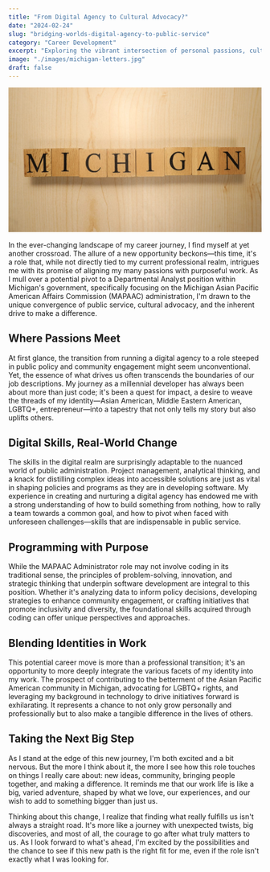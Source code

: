 ```yaml
---
title: "From Digital Agency to Cultural Advocacy?"
date: "2024-02-24"
slug: "bridging-worlds-digital-agency-to-public-service"
category: "Career Development"
excerpt: "Exploring the vibrant intersection of personal passions, cultural identity, and professional aspirations."
image: "./images/michigan-letters.jpg"
draft: false
---
```


![Michigan in letters](./images/michigan-letters.jpg)

<div class="prose prose-lg max-w-none mt-10">

  In the ever-changing landscape of my career journey, I find myself at yet another crossroad. The allure of a new opportunity beckons—this time, it's a role that, while not directly tied to my current professional realm, intrigues me with its promise of aligning my many passions with purposeful work. As I mull over a potential pivot to a Departmental Analyst position within Michigan's government, specifically focusing on the Michigan Asian Pacific American Affairs Commission (MAPAAC) administration, I'm drawn to the unique convergence of public service, cultural advocacy, and the inherent drive to make a difference.

  ## Where Passions Meet

  At first glance, the transition from running a digital agency to a role steeped in public policy and community engagement might seem unconventional. Yet, the essence of what drives us often transcends the boundaries of our job descriptions. My journey as a millennial developer has always been about more than just code; it's been a quest for impact, a desire to weave the threads of my identity—Asian American, Middle Eastern American, LGBTQ+, entrepreneur—into a tapestry that not only tells my story but also uplifts others.

  ## Digital Skills, Real-World Change
  
  The skills in the digital realm are surprisingly adaptable to the nuanced world of public administration. Project management, analytical thinking, and a knack for distilling complex ideas into accessible solutions are just as vital in shaping policies and programs as they are in developing software. My experience in creating and nurturing a digital agency has endowed me with a strong understanding of how to build something from nothing, how to rally a team towards a common goal, and how to pivot when faced with unforeseen challenges—skills that are indispensable in public service.

  ## Programming with Purpose
 
  While the MAPAAC Administrator role may not involve coding in its traditional sense, the principles of problem-solving, innovation, and strategic thinking that underpin software development are integral to this position. Whether it's analyzing data to inform policy decisions, developing strategies to enhance community engagement, or crafting initiatives that promote inclusivity and diversity, the foundational skills acquired through coding can offer unique perspectives and approaches.

  ## Blending Identities in Work
  
  This potential career move is more than a professional transition; it's an opportunity to more deeply integrate the various facets of my identity into my work. The prospect of contributing to the betterment of the Asian Pacific American community in Michigan, advocating for LGBTQ+ rights, and leveraging my background in technology to drive initiatives forward is exhilarating. It represents a chance to not only grow personally and professionally but to also make a tangible difference in the lives of others.
 
  ## Taking the Next Big Step
  
  As I stand at the edge of this new journey, I'm both excited and a bit nervous. But the more I think about it, the more I see how this role touches on things I really care about: new ideas, community, bringing people together, and making a difference. It reminds me that our work life is like a big, varied adventure, shaped by what we love, our experiences, and our wish to add to something bigger than just us.

  Thinking about this change, I realize that finding what really fulfills us isn't always a straight road. It's more like a journey with unexpected twists, big discoveries, and most of all, the courage to go after what truly matters to us. As I look forward to what's ahead, I'm excited by the possibilities and the chance to see if this new path is the right fit for me, even if the role isn't exactly what I was looking for.
  
</div>